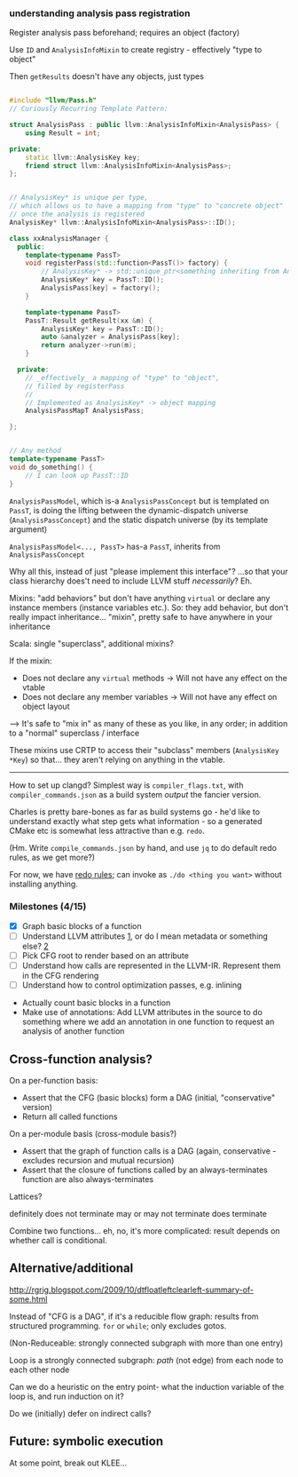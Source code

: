
### understanding analysis pass registration

Register analysis pass beforehand; requires an object (factory)

Use `ID` and `AnalysisInfoMixin` to create registry - effectively "type to object"

Then `getResults` doesn't have any objects, just types


```c++

#include "llvm/Pass.h" 
// Curiously Recurring Template Pattern:

struct AnalysisPass : public llvm::AnalysisInfoMixin<AnalysisPass> {
    using Result = int;

private:
    static llvm::AnalysisKey key;
    friend struct llvm::AnalysisInfoMixin<AnalysisPass>;
};


// AnalysisKey* is unique per type,
// which allows us to have a mapping from "type" to "concrete object"
// once the analysis is registered
AnalysisKey* llvm::AnalysisInfoMixin<AnalysisPass>::ID();

class xxAnalysisManager {
  public:
    template<typename PassT>
    void registerPass(std::function<PassT()> factory) {
        // AnalysisKey* -> std::unique_ptr<something inheriting from AnalysisMixin>
        AnalysisKey* key = PassT::ID();
        AnalysisPass[key] = factory();
    }

    template<typename PassT>
    PassT::Result getResult(xx &m) {
        AnalysisKey* key = PassT::ID();
        auto &analyzer = AnalysisPass[key];
        return analyzer->run(m);
    }

  private:
    // _effectively_ a mapping of "type" to "object",
    // filled by registerPass
    //
    // Implemented as AnalysisKey* -> object mapping
    AnalysisPassMapT AnalysisPass;

};


// Any method 
template<typename PassT>
void do_something() {
    // I can look up PassT::ID
}
```

`AnalysisPassModel`, which is-a `AnalysisPassConcept` but is templated on `PassT`, is doing the lifting between the dynamic-dispatch universe (`AnalysisPassConcept`) and the static dispatch universe (by its template argument)

`AnalysisPassModel<..., PassT>` has-a `PassT`,
inherits from `AnalysisPassConcept`

Why all this, instead of just "please implement this interface"? ...so that your class hierarchy does't need to include LLVM stuff _necessarily_? Eh.

Mixins: "add behaviors" but don't have anything `virtual` or declare any instance members (instance variables etc.). So: they add behavior, but don't really impact inheritance... "mixin", pretty safe to have anywhere in your inheritance

Scala: single "superclass", additional mixins?

If the mixin:
- Does not declare any `virtual` methods
    -> Will not have any effect on the vtable
- Does not declare any member variables
    -> Will not have any effect on object layout

--> It's safe to "mix in" as many of these as you like, in any order; in addition to a "normal" superclass / interface

These mixins use CRTP to access their "subclass" members (`AnalysisKey *Key`) so that... they aren't relying on anything in the vtable.

---

How to set up clangd? Simplest way is `compiler_flags.txt`, with `compiler_commands.json`
as a build system _output_ the fancier version.

Charles is pretty bare-bones as far as build systems go - he'd like to
understand exactly what step gets what information - so a generated CMake etc
is somewhat less attractive than e.g. `redo`.

(Hm. Write `compile_commands.json` by hand, and use `jq` to do default redo
rules, as we get more?)

For now, we have [redo rules](https://redo.readthedocs.io/en/latest/); can
invoke as `./do <thing you want>` without installing anything.


### Milestones (4/15)

- [x]   Graph basic blocks of a function
- [ ]   Understand LLVM attributes [1](https://llvm.org/docs/HowToUseAttributes.html),
  or do I mean metadata or something else? [2](https://blog.yossarian.net/2021/11/29/LLVM-internals-part-4-attributes-and-attribute-groups)
- [ ]   Pick CFG root to render based on an attribute
- [ ]   Understand how calls are represented in the LLVM-IR. Represent them
        in the CFG rendering
- [ ]   Understand how to control optimization passes, e.g. inlining

- Actually count basic blocks in a function
- Make use of annotations: Add LLVM attributes in the source to do something where
we add an annotation in one function to request an analysis of another function

## Cross-function analysis?

On a per-function basis:
- Assert that the CFG (basic blocks) form a DAG
    (initial, "conservative" version)
- Return all called functions

On a per-module basis (cross-module basis?)
- Assert that the graph of function calls is a DAG
    (again, conservative - excludes recursion and mutual recursion)
- Assert that the closure of functions called by an always-terminates function are also always-terminates

Lattices?

definitely does not terminate
may or may not terminate
does terminate

Combine two functions... eh, no, it's more complicated: result depends on whether call is conditional.

## Alternative/additional

http://rgrig.blogspot.com/2009/10/dtfloatleftclearleft-summary-of-some.html

Instead of "CFG is a DAG", if it's a reducible flow graph: results from
structured programming. `for` or `while`; only excludes gotos.

(Non-Reduceable: strongly connected subgraph with more than one entry)

Loop is a strongly connected subgraph: _path_ (not edge) from each node to each other node

Can we do a heuristic on the entry point-
what the induction variable of the loop is, and run induction on it?

Do we (initially) defer on indirect calls?




## Future: symbolic execution

At some point, break out KLEE...